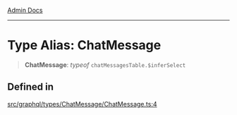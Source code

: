 [Admin Docs](/)

***

# Type Alias: ChatMessage

> **ChatMessage**: *typeof* `chatMessagesTable.$inferSelect`

## Defined in

[src/graphql/types/ChatMessage/ChatMessage.ts:4](https://github.com/NishantSinghhhhh/talawa-api/blob/ff0f1d6ae21d3428519b64e42fe3bfdff573cb6e/src/graphql/types/ChatMessage/ChatMessage.ts#L4)
